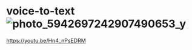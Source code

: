 # voice-to-text![photo_5942697242907490653_y](https://user-images.githubusercontent.com/102740867/178917717-010ccfd6-01ab-4c4c-ad7c-c00316a169f5.jpg)
https://youtu.be/Hn4_nPsEDRM
